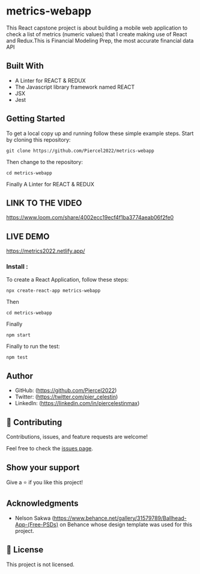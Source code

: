 # metrics-webapp
This React capstone project is about building a mobile web application to check a list of metrics (numeric values) that I create making use of React and Redux.This is Financial Modeling Prep, the most accurate financial data API

## Built With


- A Linter for REACT & REDUX
- The Javascript library framework named REACT
- JSX
- Jest

## Getting Started

To get a local copy up and running follow these simple example steps.
Start by cloning this repository:
```
git clone https://github.com/Piercel2022/metrics-webapp
```
Then change to the repository:
```
cd metrics-webapp
```
Finally A Linter for REACT & REDUX
## LINK TO THE VIDEO
https://www.loom.com/share/4002ecc19ecf4f1ba3774aeab06f2fe0

## LIVE DEMO
https://metrics2022.netlify.app/

### Install : 
To create a React Application, follow these steps:
```
npx create-react-app metrics-webapp
```
Then 
```
cd metrics-webapp
```
Finally
```
npm start
```
Finally to run the test:
```
npm test
```

## Author

- GitHub: (https://github.com/Piercel2022)
- Twitter: (https://twitter.com/pier_celestin)
- LinkedIn: (https://linkedin.com/in/piercelestinmax)


## 🤝 Contributing

Contributions, issues, and feature requests are welcome!

Feel free to check the [issues page](https://github.com/Piercel2022/metrics-webapp/issues).

## Show your support

Give a ⭐️ if you like this project!

## Acknowledgments

- Nelson Sakwa (https://www.behance.net/gallery/31579789/Ballhead-App-(Free-PSDs) on Behance whose design template was used for this project.


## 📝 License

This project is not licensed.
